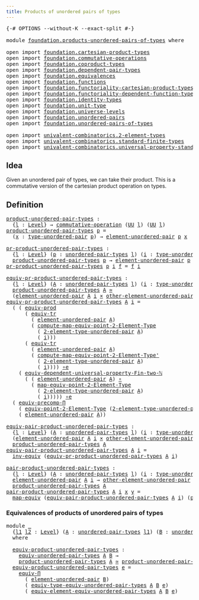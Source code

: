 ```yaml
---
title: Products of unordered pairs of types
---
```


<pre class="Agda"><a id="62" class="Symbol">{-#</a> <a id="66" class="Keyword">OPTIONS</a> <a id="74" class="Pragma">--without-K</a> <a id="86" class="Pragma">--exact-split</a> <a id="100" class="Symbol">#-}</a>

<a id="105" class="Keyword">module</a> <a id="112" href="foundation.products-unordered-pairs-of-types.html" class="Module">foundation.products-unordered-pairs-of-types</a> <a id="157" class="Keyword">where</a>

<a id="164" class="Keyword">open</a> <a id="169" class="Keyword">import</a> <a id="176" href="foundation.cartesian-product-types.html" class="Module">foundation.cartesian-product-types</a>
<a id="211" class="Keyword">open</a> <a id="216" class="Keyword">import</a> <a id="223" href="foundation.commutative-operations.html" class="Module">foundation.commutative-operations</a>
<a id="257" class="Keyword">open</a> <a id="262" class="Keyword">import</a> <a id="269" href="foundation.coproduct-types.html" class="Module">foundation.coproduct-types</a>
<a id="296" class="Keyword">open</a> <a id="301" class="Keyword">import</a> <a id="308" href="foundation.dependent-pair-types.html" class="Module">foundation.dependent-pair-types</a>
<a id="340" class="Keyword">open</a> <a id="345" class="Keyword">import</a> <a id="352" href="foundation.equivalences.html" class="Module">foundation.equivalences</a>
<a id="376" class="Keyword">open</a> <a id="381" class="Keyword">import</a> <a id="388" href="foundation.functions.html" class="Module">foundation.functions</a>
<a id="409" class="Keyword">open</a> <a id="414" class="Keyword">import</a> <a id="421" href="foundation.functoriality-cartesian-product-types.html" class="Module">foundation.functoriality-cartesian-product-types</a>
<a id="470" class="Keyword">open</a> <a id="475" class="Keyword">import</a> <a id="482" href="foundation.functoriality-dependent-function-types.html" class="Module">foundation.functoriality-dependent-function-types</a>
<a id="532" class="Keyword">open</a> <a id="537" class="Keyword">import</a> <a id="544" href="foundation.identity-types.html" class="Module">foundation.identity-types</a>
<a id="570" class="Keyword">open</a> <a id="575" class="Keyword">import</a> <a id="582" href="foundation.unit-type.html" class="Module">foundation.unit-type</a>
<a id="603" class="Keyword">open</a> <a id="608" class="Keyword">import</a> <a id="615" href="foundation.universe-levels.html" class="Module">foundation.universe-levels</a>
<a id="642" class="Keyword">open</a> <a id="647" class="Keyword">import</a> <a id="654" href="foundation.unordered-pairs.html" class="Module">foundation.unordered-pairs</a>
<a id="681" class="Keyword">open</a> <a id="686" class="Keyword">import</a> <a id="693" href="foundation.unordered-pairs-of-types.html" class="Module">foundation.unordered-pairs-of-types</a>

<a id="730" class="Keyword">open</a> <a id="735" class="Keyword">import</a> <a id="742" href="univalent-combinatorics.2-element-types.html" class="Module">univalent-combinatorics.2-element-types</a>
<a id="782" class="Keyword">open</a> <a id="787" class="Keyword">import</a> <a id="794" href="univalent-combinatorics.standard-finite-types.html" class="Module">univalent-combinatorics.standard-finite-types</a>
<a id="840" class="Keyword">open</a> <a id="845" class="Keyword">import</a> <a id="852" href="univalent-combinatorics.universal-property-standard-finite-types.html" class="Module">univalent-combinatorics.universal-property-standard-finite-types</a>
</pre>
## Idea

Given an unordered pair of types, we can take their product. This is a commutative version of the cartesian product operation on types.

## Definition

<pre class="Agda"><a id="product-unordered-pair-types"></a><a id="1091" href="foundation.products-unordered-pairs-of-types.html#1091" class="Function">product-unordered-pair-types</a> <a id="1120" class="Symbol">:</a>
  <a id="1124" class="Symbol">{</a><a id="1125" href="foundation.products-unordered-pairs-of-types.html#1125" class="Bound">l</a> <a id="1127" class="Symbol">:</a> <a id="1129" href="Agda.Primitive.html#597" class="Postulate">Level</a><a id="1134" class="Symbol">}</a> <a id="1136" class="Symbol">→</a> <a id="1138" href="foundation.commutative-operations.html#2534" class="Function">commutative-operation</a> <a id="1160" class="Symbol">(</a><a id="1161" href="foundation-core.universe-levels.html#235" class="Primitive">UU</a> <a id="1164" href="foundation.products-unordered-pairs-of-types.html#1125" class="Bound">l</a><a id="1165" class="Symbol">)</a> <a id="1167" class="Symbol">(</a><a id="1168" href="foundation-core.universe-levels.html#235" class="Primitive">UU</a> <a id="1171" href="foundation.products-unordered-pairs-of-types.html#1125" class="Bound">l</a><a id="1172" class="Symbol">)</a>
<a id="1174" href="foundation.products-unordered-pairs-of-types.html#1091" class="Function">product-unordered-pair-types</a> <a id="1203" href="foundation.products-unordered-pairs-of-types.html#1203" class="Bound">p</a> <a id="1205" class="Symbol">=</a>
  <a id="1209" class="Symbol">(</a><a id="1210" href="foundation.products-unordered-pairs-of-types.html#1210" class="Bound">x</a> <a id="1212" class="Symbol">:</a> <a id="1214" href="foundation.unordered-pairs.html#2863" class="Function">type-unordered-pair</a> <a id="1234" href="foundation.products-unordered-pairs-of-types.html#1203" class="Bound">p</a><a id="1235" class="Symbol">)</a> <a id="1237" class="Symbol">→</a> <a id="1239" href="foundation.unordered-pairs.html#3589" class="Function">element-unordered-pair</a> <a id="1262" href="foundation.products-unordered-pairs-of-types.html#1203" class="Bound">p</a> <a id="1264" href="foundation.products-unordered-pairs-of-types.html#1210" class="Bound">x</a>

<a id="pr-product-unordered-pair-types"></a><a id="1267" href="foundation.products-unordered-pairs-of-types.html#1267" class="Function">pr-product-unordered-pair-types</a> <a id="1299" class="Symbol">:</a>
  <a id="1303" class="Symbol">{</a><a id="1304" href="foundation.products-unordered-pairs-of-types.html#1304" class="Bound">l</a> <a id="1306" class="Symbol">:</a> <a id="1308" href="Agda.Primitive.html#597" class="Postulate">Level</a><a id="1313" class="Symbol">}</a> <a id="1315" class="Symbol">(</a><a id="1316" href="foundation.products-unordered-pairs-of-types.html#1316" class="Bound">p</a> <a id="1318" class="Symbol">:</a> <a id="1320" href="foundation.unordered-pairs-of-types.html#724" class="Function">unordered-pair-types</a> <a id="1341" href="foundation.products-unordered-pairs-of-types.html#1304" class="Bound">l</a><a id="1342" class="Symbol">)</a> <a id="1344" class="Symbol">(</a><a id="1345" href="foundation.products-unordered-pairs-of-types.html#1345" class="Bound">i</a> <a id="1347" class="Symbol">:</a> <a id="1349" href="foundation.unordered-pairs.html#2863" class="Function">type-unordered-pair</a> <a id="1369" href="foundation.products-unordered-pairs-of-types.html#1316" class="Bound">p</a><a id="1370" class="Symbol">)</a> <a id="1372" class="Symbol">→</a>
  <a id="1376" href="foundation.products-unordered-pairs-of-types.html#1091" class="Function">product-unordered-pair-types</a> <a id="1405" href="foundation.products-unordered-pairs-of-types.html#1316" class="Bound">p</a> <a id="1407" class="Symbol">→</a> <a id="1409" href="foundation.unordered-pairs.html#3589" class="Function">element-unordered-pair</a> <a id="1432" href="foundation.products-unordered-pairs-of-types.html#1316" class="Bound">p</a> <a id="1434" href="foundation.products-unordered-pairs-of-types.html#1345" class="Bound">i</a>
<a id="1436" href="foundation.products-unordered-pairs-of-types.html#1267" class="Function">pr-product-unordered-pair-types</a> <a id="1468" href="foundation.products-unordered-pairs-of-types.html#1468" class="Bound">p</a> <a id="1470" href="foundation.products-unordered-pairs-of-types.html#1470" class="Bound">i</a> <a id="1472" href="foundation.products-unordered-pairs-of-types.html#1472" class="Bound">f</a> <a id="1474" class="Symbol">=</a> <a id="1476" href="foundation.products-unordered-pairs-of-types.html#1472" class="Bound">f</a> <a id="1478" href="foundation.products-unordered-pairs-of-types.html#1470" class="Bound">i</a>

<a id="equiv-pr-product-unordered-pair-types"></a><a id="1481" href="foundation.products-unordered-pairs-of-types.html#1481" class="Function">equiv-pr-product-unordered-pair-types</a> <a id="1519" class="Symbol">:</a>
  <a id="1523" class="Symbol">{</a><a id="1524" href="foundation.products-unordered-pairs-of-types.html#1524" class="Bound">l</a> <a id="1526" class="Symbol">:</a> <a id="1528" href="Agda.Primitive.html#597" class="Postulate">Level</a><a id="1533" class="Symbol">}</a> <a id="1535" class="Symbol">(</a><a id="1536" href="foundation.products-unordered-pairs-of-types.html#1536" class="Bound">A</a> <a id="1538" class="Symbol">:</a> <a id="1540" href="foundation.unordered-pairs-of-types.html#724" class="Function">unordered-pair-types</a> <a id="1561" href="foundation.products-unordered-pairs-of-types.html#1524" class="Bound">l</a><a id="1562" class="Symbol">)</a> <a id="1564" class="Symbol">(</a><a id="1565" href="foundation.products-unordered-pairs-of-types.html#1565" class="Bound">i</a> <a id="1567" class="Symbol">:</a> <a id="1569" href="foundation.unordered-pairs.html#2863" class="Function">type-unordered-pair</a> <a id="1589" href="foundation.products-unordered-pairs-of-types.html#1536" class="Bound">A</a><a id="1590" class="Symbol">)</a> <a id="1592" class="Symbol">→</a>
  <a id="1596" href="foundation.products-unordered-pairs-of-types.html#1091" class="Function">product-unordered-pair-types</a> <a id="1625" href="foundation.products-unordered-pairs-of-types.html#1536" class="Bound">A</a> <a id="1627" href="foundation-core.equivalences.html#1621" class="Function Operator">≃</a>
  <a id="1631" class="Symbol">(</a><a id="1632" href="foundation.unordered-pairs.html#3589" class="Function">element-unordered-pair</a> <a id="1655" href="foundation.products-unordered-pairs-of-types.html#1536" class="Bound">A</a> <a id="1657" href="foundation.products-unordered-pairs-of-types.html#1565" class="Bound">i</a> <a id="1659" href="foundation-core.cartesian-product-types.html#590" class="Function Operator">×</a> <a id="1661" href="foundation.unordered-pairs.html#3674" class="Function">other-element-unordered-pair</a> <a id="1690" href="foundation.products-unordered-pairs-of-types.html#1536" class="Bound">A</a> <a id="1692" href="foundation.products-unordered-pairs-of-types.html#1565" class="Bound">i</a><a id="1693" class="Symbol">)</a>
<a id="1695" href="foundation.products-unordered-pairs-of-types.html#1481" class="Function">equiv-pr-product-unordered-pair-types</a> <a id="1733" href="foundation.products-unordered-pairs-of-types.html#1733" class="Bound">A</a> <a id="1735" href="foundation.products-unordered-pairs-of-types.html#1735" class="Bound">i</a> <a id="1737" class="Symbol">=</a>
  <a id="1741" class="Symbol">(</a> <a id="1743" class="Symbol">(</a> <a id="1745" href="foundation.functoriality-cartesian-product-types.html#3284" class="Function">equiv-prod</a>
      <a id="1762" class="Symbol">(</a> <a id="1764" href="foundation.identity-types.html#3838" class="Function">equiv-tr</a>
        <a id="1781" class="Symbol">(</a> <a id="1783" href="foundation.unordered-pairs.html#3589" class="Function">element-unordered-pair</a> <a id="1806" href="foundation.products-unordered-pairs-of-types.html#1733" class="Bound">A</a><a id="1807" class="Symbol">)</a>
        <a id="1817" class="Symbol">(</a> <a id="1819" href="univalent-combinatorics.2-element-types.html#13148" class="Function">compute-map-equiv-point-2-Element-Type</a>
          <a id="1868" class="Symbol">(</a> <a id="1870" href="foundation.unordered-pairs.html#2767" class="Function">2-element-type-unordered-pair</a> <a id="1900" href="foundation.products-unordered-pairs-of-types.html#1733" class="Bound">A</a><a id="1901" class="Symbol">)</a>
          <a id="1913" class="Symbol">(</a> <a id="1915" href="foundation.products-unordered-pairs-of-types.html#1735" class="Bound">i</a><a id="1916" class="Symbol">)))</a>
      <a id="1926" class="Symbol">(</a> <a id="1928" href="foundation.identity-types.html#3838" class="Function">equiv-tr</a>
        <a id="1945" class="Symbol">(</a> <a id="1947" href="foundation.unordered-pairs.html#3589" class="Function">element-unordered-pair</a> <a id="1970" href="foundation.products-unordered-pairs-of-types.html#1733" class="Bound">A</a><a id="1971" class="Symbol">)</a>
        <a id="1981" class="Symbol">(</a> <a id="1983" href="univalent-combinatorics.2-element-types.html#23812" class="Function">compute-map-equiv-point-2-Element-Type&#39;</a>
          <a id="2033" class="Symbol">(</a> <a id="2035" href="foundation.unordered-pairs.html#2767" class="Function">2-element-type-unordered-pair</a> <a id="2065" href="foundation.products-unordered-pairs-of-types.html#1733" class="Bound">A</a><a id="2066" class="Symbol">)</a>
          <a id="2078" class="Symbol">(</a> <a id="2080" href="foundation.products-unordered-pairs-of-types.html#1735" class="Bound">i</a><a id="2081" class="Symbol">))))</a> <a id="2086" href="foundation-core.equivalences.html#7869" class="Function Operator">∘e</a>
    <a id="2093" class="Symbol">(</a> <a id="2095" href="univalent-combinatorics.universal-property-standard-finite-types.html#2009" class="Function">equiv-dependent-universal-property-Fin-two-ℕ</a>
      <a id="2146" class="Symbol">(</a> <a id="2148" class="Symbol">(</a> <a id="2150" href="foundation.unordered-pairs.html#3589" class="Function">element-unordered-pair</a> <a id="2173" href="foundation.products-unordered-pairs-of-types.html#1733" class="Bound">A</a><a id="2174" class="Symbol">)</a> <a id="2176" href="foundation-core.functions.html#420" class="Function Operator">∘</a>
        <a id="2186" class="Symbol">(</a> <a id="2188" href="univalent-combinatorics.2-element-types.html#12247" class="Function">map-equiv-point-2-Element-Type</a>
          <a id="2229" class="Symbol">(</a> <a id="2231" href="foundation.unordered-pairs.html#2767" class="Function">2-element-type-unordered-pair</a> <a id="2261" href="foundation.products-unordered-pairs-of-types.html#1733" class="Bound">A</a><a id="2262" class="Symbol">)</a>
          <a id="2274" class="Symbol">(</a> <a id="2276" href="foundation.products-unordered-pairs-of-types.html#1735" class="Bound">i</a><a id="2277" class="Symbol">)))))</a> <a id="2283" href="foundation-core.equivalences.html#7869" class="Function Operator">∘e</a>
  <a id="2288" class="Symbol">(</a> <a id="2290" href="foundation-core.functoriality-dependent-function-types.html#4530" class="Function">equiv-precomp-Π</a>
    <a id="2310" class="Symbol">(</a> <a id="2312" href="univalent-combinatorics.2-element-types.html#12078" class="Function">equiv-point-2-Element-Type</a> <a id="2339" class="Symbol">(</a><a id="2340" href="foundation.unordered-pairs.html#2767" class="Function">2-element-type-unordered-pair</a> <a id="2370" href="foundation.products-unordered-pairs-of-types.html#1733" class="Bound">A</a><a id="2371" class="Symbol">)</a> <a id="2373" class="Symbol">(</a><a id="2374" href="foundation.products-unordered-pairs-of-types.html#1735" class="Bound">i</a><a id="2375" class="Symbol">))</a>
    <a id="2382" class="Symbol">(</a> <a id="2384" href="foundation.unordered-pairs.html#3589" class="Function">element-unordered-pair</a> <a id="2407" href="foundation.products-unordered-pairs-of-types.html#1733" class="Bound">A</a><a id="2408" class="Symbol">))</a>

<a id="equiv-pair-product-unordered-pair-types"></a><a id="2412" href="foundation.products-unordered-pairs-of-types.html#2412" class="Function">equiv-pair-product-unordered-pair-types</a> <a id="2452" class="Symbol">:</a>
  <a id="2456" class="Symbol">{</a><a id="2457" href="foundation.products-unordered-pairs-of-types.html#2457" class="Bound">l</a> <a id="2459" class="Symbol">:</a> <a id="2461" href="Agda.Primitive.html#597" class="Postulate">Level</a><a id="2466" class="Symbol">}</a> <a id="2468" class="Symbol">(</a><a id="2469" href="foundation.products-unordered-pairs-of-types.html#2469" class="Bound">A</a> <a id="2471" class="Symbol">:</a> <a id="2473" href="foundation.unordered-pairs-of-types.html#724" class="Function">unordered-pair-types</a> <a id="2494" href="foundation.products-unordered-pairs-of-types.html#2457" class="Bound">l</a><a id="2495" class="Symbol">)</a> <a id="2497" class="Symbol">(</a><a id="2498" href="foundation.products-unordered-pairs-of-types.html#2498" class="Bound">i</a> <a id="2500" class="Symbol">:</a> <a id="2502" href="foundation.unordered-pairs.html#2863" class="Function">type-unordered-pair</a> <a id="2522" href="foundation.products-unordered-pairs-of-types.html#2469" class="Bound">A</a><a id="2523" class="Symbol">)</a> <a id="2525" class="Symbol">→</a>
  <a id="2529" class="Symbol">(</a><a id="2530" href="foundation.unordered-pairs.html#3589" class="Function">element-unordered-pair</a> <a id="2553" href="foundation.products-unordered-pairs-of-types.html#2469" class="Bound">A</a> <a id="2555" href="foundation.products-unordered-pairs-of-types.html#2498" class="Bound">i</a> <a id="2557" href="foundation-core.cartesian-product-types.html#590" class="Function Operator">×</a> <a id="2559" href="foundation.unordered-pairs.html#3674" class="Function">other-element-unordered-pair</a> <a id="2588" href="foundation.products-unordered-pairs-of-types.html#2469" class="Bound">A</a> <a id="2590" href="foundation.products-unordered-pairs-of-types.html#2498" class="Bound">i</a><a id="2591" class="Symbol">)</a> <a id="2593" href="foundation-core.equivalences.html#1621" class="Function Operator">≃</a>
  <a id="2597" href="foundation.products-unordered-pairs-of-types.html#1091" class="Function">product-unordered-pair-types</a> <a id="2626" href="foundation.products-unordered-pairs-of-types.html#2469" class="Bound">A</a>
<a id="2628" href="foundation.products-unordered-pairs-of-types.html#2412" class="Function">equiv-pair-product-unordered-pair-types</a> <a id="2668" href="foundation.products-unordered-pairs-of-types.html#2668" class="Bound">A</a> <a id="2670" href="foundation.products-unordered-pairs-of-types.html#2670" class="Bound">i</a> <a id="2672" class="Symbol">=</a>
  <a id="2676" href="foundation-core.equivalences.html#5721" class="Function">inv-equiv</a> <a id="2686" class="Symbol">(</a><a id="2687" href="foundation.products-unordered-pairs-of-types.html#1481" class="Function">equiv-pr-product-unordered-pair-types</a> <a id="2725" href="foundation.products-unordered-pairs-of-types.html#2668" class="Bound">A</a> <a id="2727" href="foundation.products-unordered-pairs-of-types.html#2670" class="Bound">i</a><a id="2728" class="Symbol">)</a>

<a id="pair-product-unordered-pair-types"></a><a id="2731" href="foundation.products-unordered-pairs-of-types.html#2731" class="Function">pair-product-unordered-pair-types</a> <a id="2765" class="Symbol">:</a>
  <a id="2769" class="Symbol">{</a><a id="2770" href="foundation.products-unordered-pairs-of-types.html#2770" class="Bound">l</a> <a id="2772" class="Symbol">:</a> <a id="2774" href="Agda.Primitive.html#597" class="Postulate">Level</a><a id="2779" class="Symbol">}</a> <a id="2781" class="Symbol">(</a><a id="2782" href="foundation.products-unordered-pairs-of-types.html#2782" class="Bound">A</a> <a id="2784" class="Symbol">:</a> <a id="2786" href="foundation.unordered-pairs-of-types.html#724" class="Function">unordered-pair-types</a> <a id="2807" href="foundation.products-unordered-pairs-of-types.html#2770" class="Bound">l</a><a id="2808" class="Symbol">)</a> <a id="2810" class="Symbol">(</a><a id="2811" href="foundation.products-unordered-pairs-of-types.html#2811" class="Bound">i</a> <a id="2813" class="Symbol">:</a> <a id="2815" href="foundation.unordered-pairs.html#2863" class="Function">type-unordered-pair</a> <a id="2835" href="foundation.products-unordered-pairs-of-types.html#2782" class="Bound">A</a><a id="2836" class="Symbol">)</a> <a id="2838" class="Symbol">→</a>
  <a id="2842" href="foundation.unordered-pairs.html#3589" class="Function">element-unordered-pair</a> <a id="2865" href="foundation.products-unordered-pairs-of-types.html#2782" class="Bound">A</a> <a id="2867" href="foundation.products-unordered-pairs-of-types.html#2811" class="Bound">i</a> <a id="2869" class="Symbol">→</a> <a id="2871" href="foundation.unordered-pairs.html#3674" class="Function">other-element-unordered-pair</a> <a id="2900" href="foundation.products-unordered-pairs-of-types.html#2782" class="Bound">A</a> <a id="2902" href="foundation.products-unordered-pairs-of-types.html#2811" class="Bound">i</a> <a id="2904" class="Symbol">→</a>
  <a id="2908" href="foundation.products-unordered-pairs-of-types.html#1091" class="Function">product-unordered-pair-types</a> <a id="2937" href="foundation.products-unordered-pairs-of-types.html#2782" class="Bound">A</a>
<a id="2939" href="foundation.products-unordered-pairs-of-types.html#2731" class="Function">pair-product-unordered-pair-types</a> <a id="2973" href="foundation.products-unordered-pairs-of-types.html#2973" class="Bound">A</a> <a id="2975" href="foundation.products-unordered-pairs-of-types.html#2975" class="Bound">i</a> <a id="2977" href="foundation.products-unordered-pairs-of-types.html#2977" class="Bound">x</a> <a id="2979" href="foundation.products-unordered-pairs-of-types.html#2979" class="Bound">y</a> <a id="2981" class="Symbol">=</a>
  <a id="2985" href="foundation-core.equivalences.html#1821" class="Function">map-equiv</a> <a id="2995" class="Symbol">(</a><a id="2996" href="foundation.products-unordered-pairs-of-types.html#2412" class="Function">equiv-pair-product-unordered-pair-types</a> <a id="3036" href="foundation.products-unordered-pairs-of-types.html#2973" class="Bound">A</a> <a id="3038" href="foundation.products-unordered-pairs-of-types.html#2975" class="Bound">i</a><a id="3039" class="Symbol">)</a> <a id="3041" class="Symbol">(</a><a id="3042" href="foundation-core.dependent-pair-types.html#588" class="InductiveConstructor">pair</a> <a id="3047" href="foundation.products-unordered-pairs-of-types.html#2977" class="Bound">x</a> <a id="3049" href="foundation.products-unordered-pairs-of-types.html#2979" class="Bound">y</a><a id="3050" class="Symbol">)</a>
</pre>
### Equivalences of products of unordered pairs of types

<pre class="Agda"><a id="3123" class="Keyword">module</a> <a id="3130" href="foundation.products-unordered-pairs-of-types.html#3130" class="Module">_</a>
  <a id="3134" class="Symbol">{</a><a id="3135" href="foundation.products-unordered-pairs-of-types.html#3135" class="Bound">l1</a> <a id="3138" href="foundation.products-unordered-pairs-of-types.html#3138" class="Bound">l2</a> <a id="3141" class="Symbol">:</a> <a id="3143" href="Agda.Primitive.html#597" class="Postulate">Level</a><a id="3148" class="Symbol">}</a> <a id="3150" class="Symbol">(</a><a id="3151" href="foundation.products-unordered-pairs-of-types.html#3151" class="Bound">A</a> <a id="3153" class="Symbol">:</a> <a id="3155" href="foundation.unordered-pairs-of-types.html#724" class="Function">unordered-pair-types</a> <a id="3176" href="foundation.products-unordered-pairs-of-types.html#3135" class="Bound">l1</a><a id="3178" class="Symbol">)</a> <a id="3180" class="Symbol">(</a><a id="3181" href="foundation.products-unordered-pairs-of-types.html#3181" class="Bound">B</a> <a id="3183" class="Symbol">:</a> <a id="3185" href="foundation.unordered-pairs-of-types.html#724" class="Function">unordered-pair-types</a> <a id="3206" href="foundation.products-unordered-pairs-of-types.html#3138" class="Bound">l2</a><a id="3208" class="Symbol">)</a>
  <a id="3212" class="Keyword">where</a>

  <a id="3221" href="foundation.products-unordered-pairs-of-types.html#3221" class="Function">equiv-product-unordered-pair-types</a> <a id="3256" class="Symbol">:</a>
    <a id="3262" href="foundation.unordered-pairs-of-types.html#879" class="Function">equiv-unordered-pair-types</a> <a id="3289" href="foundation.products-unordered-pairs-of-types.html#3151" class="Bound">A</a> <a id="3291" href="foundation.products-unordered-pairs-of-types.html#3181" class="Bound">B</a> <a id="3293" class="Symbol">→</a>
    <a id="3299" href="foundation.products-unordered-pairs-of-types.html#1091" class="Function">product-unordered-pair-types</a> <a id="3328" href="foundation.products-unordered-pairs-of-types.html#3151" class="Bound">A</a> <a id="3330" href="foundation-core.equivalences.html#1621" class="Function Operator">≃</a> <a id="3332" href="foundation.products-unordered-pairs-of-types.html#1091" class="Function">product-unordered-pair-types</a> <a id="3361" href="foundation.products-unordered-pairs-of-types.html#3181" class="Bound">B</a>
  <a id="3365" href="foundation.products-unordered-pairs-of-types.html#3221" class="Function">equiv-product-unordered-pair-types</a> <a id="3400" href="foundation.products-unordered-pairs-of-types.html#3400" class="Bound">e</a> <a id="3402" class="Symbol">=</a>
    <a id="3408" href="foundation.functoriality-dependent-function-types.html#4404" class="Function">equiv-Π</a>
      <a id="3422" class="Symbol">(</a> <a id="3424" href="foundation.unordered-pairs.html#3589" class="Function">element-unordered-pair</a> <a id="3447" href="foundation.products-unordered-pairs-of-types.html#3181" class="Bound">B</a><a id="3448" class="Symbol">)</a>
      <a id="3456" class="Symbol">(</a> <a id="3458" href="foundation.unordered-pairs-of-types.html#1344" class="Function">equiv-type-equiv-unordered-pair-types</a> <a id="3496" href="foundation.products-unordered-pairs-of-types.html#3151" class="Bound">A</a> <a id="3498" href="foundation.products-unordered-pairs-of-types.html#3181" class="Bound">B</a> <a id="3500" href="foundation.products-unordered-pairs-of-types.html#3400" class="Bound">e</a><a id="3501" class="Symbol">)</a>
      <a id="3509" class="Symbol">(</a> <a id="3511" href="foundation.unordered-pairs-of-types.html#1680" class="Function">equiv-element-equiv-unordered-pair-types</a> <a id="3552" href="foundation.products-unordered-pairs-of-types.html#3151" class="Bound">A</a> <a id="3554" href="foundation.products-unordered-pairs-of-types.html#3181" class="Bound">B</a> <a id="3556" href="foundation.products-unordered-pairs-of-types.html#3400" class="Bound">e</a><a id="3557" class="Symbol">)</a>
</pre>